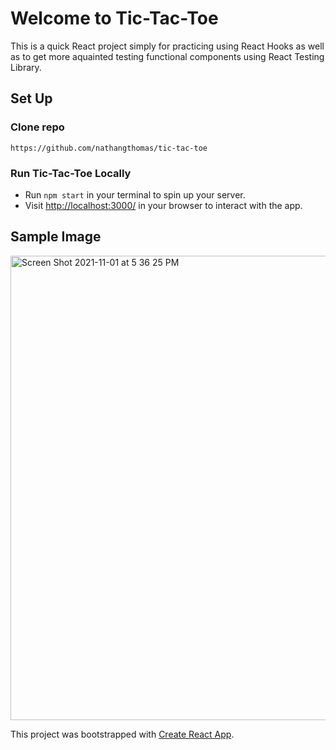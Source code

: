 # Welcome to Tic-Tac-Toe

This is a quick React project simply for practicing using React Hooks as well as to get more aquainted testing functional components using React Testing Library. 

## **Set Up**

### Clone repo
```
https://github.com/nathangthomas/tic-tac-toe
```
### Run Tic-Tac-Toe Locally
- Run `npm start` in your terminal to spin up your server.
- Visit [http://localhost:3000/](http://localhost:3000/) in your browser to interact with the app.


## Sample Image
<img width="743" alt="Screen Shot 2021-11-01 at 5 36 25 PM" src="https://user-images.githubusercontent.com/47466067/139756691-ee52a12a-8ea9-4359-831a-5144594eafdc.png">

This project was bootstrapped with [Create React App](https://github.com/facebook/create-react-app).
